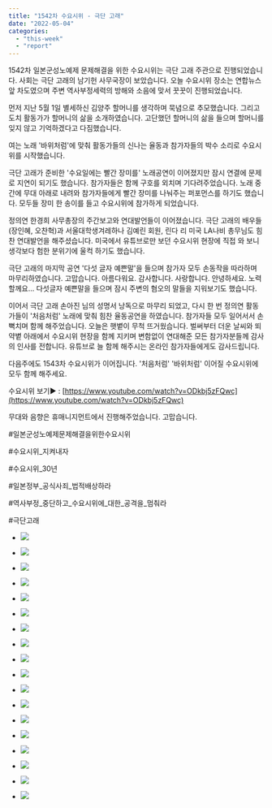 ```yaml
---
title: "1542차 수요시위 - 극단 고래"
date: "2022-05-04"
categories: 
  - "this-week"
  - "report"
---
```


1542차 일본군성노예제 문제해결을 위한 수요시위는 극단 고래 주관으로 진행되었습니다. 사회는 극단 고래의 남기헌 사무국장이 보았습니다. 오늘 수요시위 장소는 연합뉴스 앞 차도였으며 주변 역사부정세력의 방해와 소음에 맞서 꿋꿋이 진행되었습니다.

먼저 지난 5월 1일 별세하신 김양주 할머니를 생각하며 묵념으로 추모했습니다. 그리고 도치 활동가가 할머니의 삶을 소개하였습니다. 고단했던 할머니의 삶을 들으며 할머니를 잊지 않고 기억하겠다고 다짐했습니다.

여는 노래 '바위처럼'에 맞춰 활동가들의 신나는 율동과 참가자들의 박수 소리로 수요시위를 시작했습니다.

극단 고래가 준비한 '수요일에는 빨간 장미를' 노래공연이 이어졌지만 잠시 연결에 문제로 지연이 되기도 했습니다. 참가자들은 함께 구호를 외치며 기다려주었습니다. 노래 중간에 무대 아래로 내려와 참가자들에게 빨간 장미를 나눠주는 퍼포먼스를 하기도 했습니다. 모두들 장미 한 송이를 들고 수요시위에 참가하게 되었습니다.

정의연 한경희 사무총장의 주간보고와 연대발언들이 이어졌습니다. 극단 고래의 배우들(장인혜, 오찬혁)과 서울대학생겨레하나 김예린 회원, 린다 리 미국 LA나비 총무님도 힘찬 연대발언을 해주셨습니다. 미국에서 유튜브로만 보던 수요시위 현장에 직접 와 보니 생각보다 험한 분위기에 울컥 하기도 했습니다.

극단 고래의 마지막 공연 '다섯 글자 예쁜말'을 들으며 참가자 모두 손동작을 따라하며 마무리하였습니다. 고맙습니다. 아름다워요. 감사합니다. 사랑합니다. 안녕하세요. 노력할께요... 다섯글자 예쁜말을 들으며 잠시 주변의 혐오의 말들을 지워보기도 했습니다.

이어서 극단 고래 손아진 님의 성명서 낭독으로 마무리 되었고, 다시 한 번 정의연 활동가들이 '처음처럼' 노래에 맞춰 힘찬 율동공연을 하였습니다. 참가자들 모두 일어서서 손뼉치며 함께 해주었습니다. 오늘은 햇볕이 무척 뜨거웠습니다. 벌써부터 더운 날씨와 뙤약볕 아래에서 수요시위 현장을 함께 지키며 변함없이 연대해준 모든 참가자분들께 감사의 인사를 전합니다. 유튜브로 늘 함께 해주시는 온라인 참가자들에게도 감사드립니다.

다음주에도 1543차 수요시위가 이어집니다. '처음처럼' '바위처럼' 이어질 수요시위에 모두 함께 해주세요.

수요시위 보기▶ : [https://www.youtube.com/watch?v=ODkbj5zFQwc](https://www.youtube.com/watch?v=ODkbj5zFQwc)

무대와 음향은 휴매니지먼트에서 진행해주었습니다. 고맙습니다.

#일본군성노예제문제해결을위한수요시위

#수요시위\_지켜내자

#수요시위\_30년

#일본정부\_공식사죄\_법적배상하라

#역사부정\_중단하고\_수요시위에\_대한\_공격을\_멈춰라

#극단고래

- ![](https://womenandwar.net/kr/wp-content/uploads/2022/05/IMG_2449-1024x683.jpg)
    
- ![](https://womenandwar.net/kr/wp-content/uploads/2022/05/IMG_2458-1024x683.jpg)
    
- ![](https://womenandwar.net/kr/wp-content/uploads/2022/05/IMG_2463-1024x683.jpg)
    
- ![](https://womenandwar.net/kr/wp-content/uploads/2022/05/IMG_2474-1024x683.jpg)
    
- ![](https://womenandwar.net/kr/wp-content/uploads/2022/05/IMG_2479-1024x683.jpg)
    
- ![](https://womenandwar.net/kr/wp-content/uploads/2022/05/IMG_2485-1024x683.jpg)
    
- ![](https://womenandwar.net/kr/wp-content/uploads/2022/05/IMG_2492-1024x683.jpg)
    
- ![](https://womenandwar.net/kr/wp-content/uploads/2022/05/IMG_2499-1024x683.jpg)
    
- ![](https://womenandwar.net/kr/wp-content/uploads/2022/05/IMG_2501-1024x683.jpg)
    
- ![](https://womenandwar.net/kr/wp-content/uploads/2022/05/IMG_2512-1024x683.jpg)
    
- ![](https://womenandwar.net/kr/wp-content/uploads/2022/05/IMG_2538-1024x683.jpg)
    
- ![](https://womenandwar.net/kr/wp-content/uploads/2022/05/IMG_2542-1024x683.jpg)
    
- ![](https://womenandwar.net/kr/wp-content/uploads/2022/05/IMG_2339-1024x683.jpg)
    
- ![](https://womenandwar.net/kr/wp-content/uploads/2022/05/IMG_2353-1024x683.jpg)
    
- ![](https://womenandwar.net/kr/wp-content/uploads/2022/05/IMG_2373-1024x683.jpg)
    
- ![](https://womenandwar.net/kr/wp-content/uploads/2022/05/IMG_2388-1024x683.jpg)
    
- ![](https://womenandwar.net/kr/wp-content/uploads/2022/05/IMG_2403-1024x683.jpg)
    
- ![](https://womenandwar.net/kr/wp-content/uploads/2022/05/IMG_2415-1024x683.jpg)
